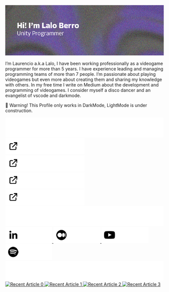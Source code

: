 <img src="https://raw.githubusercontent.com/LaloBerro/LaloBerro/main/Banner.png" alt="">

I’m Laurencio a.k.a Lalo, I have been working professionally as a videogame programmer for more than 5 years. I have experience leading and managing programming teams of more than 7 people. I’m passionate about playing videogames but even more about creating them and sharing my knowledge with others. In my free time I write on Medium about the development and programming of videogames. I consider myself a disco dancer and an evangelist of vscode and darkmode. 


🛑 Warning! This Profile only works in DarkMode, LightMode is under construction. 


<img src="https://raw.githubusercontent.com/LaloBerro/LaloBerro/main/Title.png" alt="">

<div id="Gits1" align="left">
  <a href="https://github.com/LaloBerro/UPM-GitDependecyResolver">
    <img src="https://raw.githubusercontent.com/LaloBerro/LaloBerro/main/Button1.png" alt="LinkedIn Badge"/>
  </a>
  
  <a href="https://github.com/LaloBerro/UPM-MVVMFramework">
    <img src="https://raw.githubusercontent.com/LaloBerro/LaloBerro/main/Button2.png" alt="Medium Badge"/>
  </a>
  
  <a href="https://github.com/LaloBerro/MVP-LoginExample">
    <img src="https://raw.githubusercontent.com/LaloBerro/LaloBerro/main/Button3.png" alt="Medium Badge"/>
  </a>
  
  <a href="https://github.com/LaloBerro/UnityPackageTemplate">
    <img src="https://raw.githubusercontent.com/LaloBerro/LaloBerro/main/Button4.png" alt="Medium Badge"/>
  </a>
</div>

<img src="https://raw.githubusercontent.com/LaloBerro/LaloBerro/main/TitleFollow.png" alt="">

<div id="Networks" align="left">
  <a href="https://www.linkedin.com/in/laurencioberro/">
    <img src="https://raw.githubusercontent.com/LaloBerro/LaloBerro/main/ButtonsNetworks1.png" alt="LinkedIn Badge"/>
  </a>
  
  <a href="https://medium.com/@laurencioberro">
    <img src="https://raw.githubusercontent.com/LaloBerro/LaloBerro/main/ButtonsNetworks2.png" alt="Medium Badge"/>
  </a>
  
  <a href="https://www.youtube.com/playlist?list=PLcWV4eLgx7dSaFFyVy95kqcj-OUkk5O8i">
    <img src="https://raw.githubusercontent.com/LaloBerro/LaloBerro/main/ButtonsNetworks3.png" alt="Medium Badge"/>
  </a>
  
  <a href="https://open.spotify.com/user/laloberro?si=0bbe7659ae394a2d">
    <img src="https://raw.githubusercontent.com/LaloBerro/LaloBerro/main/ButtonsNetworks4.png" alt="Medium Badge"/>
  </a>
</div>

<img src="https://raw.githubusercontent.com/LaloBerro/LaloBerro/main/TitleArticles.png" alt="">
    
<div id="Articles" align="left">
<a target="_blank" href="https://github-readme-medium-recent-article.vercel.app/medium/@laurencioberro/0">
  <img src="https://github-readme-medium-recent-article.vercel.app/medium/@laurencioberro/0" alt="Recent Article 0" width="400"> 
  
  <a target="_blank" href="https://github-readme-medium-recent-article.vercel.app/medium/@laurencioberro/1">
  <img src="https://github-readme-medium-recent-article.vercel.app/medium/@laurencioberro/1" alt="Recent Article 1" width="400"> 
    
      
  <a target="_blank" href="https://github-readme-medium-recent-article.vercel.app/medium/@laurencioberro/2">
  <img src="https://github-readme-medium-recent-article.vercel.app/medium/@laurencioberro/2" alt="Recent Article 2" width="400"> 
    
      
  <a target="_blank" href="https://github-readme-medium-recent-article.vercel.app/medium/@laurencioberro/3">
  <img src="https://github-readme-medium-recent-article.vercel.app/medium/@laurencioberro/3" alt="Recent Article 3" width="400"> 
    
    
</div>
